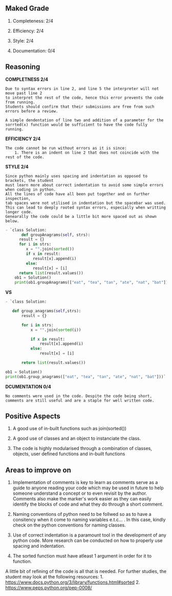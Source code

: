 ## Maked Grade
1. Completeness: 2/4

2. Efficiency: 2/4

3. Style: 2/4

4. Documentation: 0/4

## Reasoning

**COMPLETNESS 2/4**

    Due to syntax errors in line 2, and line 5 the interpreter will not move past line 2 
    to interpret the rest of the code, hence this error prevents the code from running. 
    Students should confirm that their submissions are free from such errors before a review.
   
    A simple dendentation of line two and addition of a parameter for the sorrted(x) function would be sufficient to have the code fully running.

**EFFICIENCY 2/4**

    The code cannot be run without errors as it is since:
        1. There is an indent on line 2 that does not coincide with the rest of the code.

**STYLE 2/4**

    Since python mainly uses spacing and indentation as opposed to brackets, the student 
    must learn more about correct indentation to avoid some simple errors when coding in python.
    All the lines of code have all been put together and on further inspection, 
    tab spaces were not utilised in indentation but the spacebar was used. 
    This can lead to deeply rooted syntax errors, especially when writting longer code.
    Genearally the code could be a little bit more spaced out as shown below.

```python
- `class Solution:
       def groupAnagrams(self, strs):
      result = {}
      for i in strs:
         x = "".join(sorted())
         if x in result:
            result[x].append(i)
         else:
            result[x] = [i]
      return list(result.values())
    ob1 = Solution()
    print(ob1.groupAnagrams(["eat", "tea", "tan", "ate", "nat", "bat"]))`
```

**VS**

 ```python
- `class Solution:

    def group_anagrams(self,strs):
        result = {}

        for i in strs:
            x = "".join(sorted(i))

            if x in result:
                result[x].append(i)
            else:
                result[x] = [i]

        return list(result.values())

ob1 = Solution()
print(ob1.group_anagrams(["eat", "tea", "tan", "ate", "nat", "bat"]))`
```

**DCUMENTATION 0/4**

    No comments were used in the code. Despite the code being short, 
    comments are still useful and are a staple for well written code.

## Positive Aspects
1. A good use of in-built functions such as join(sorted())

2. A good use of classes and an object to instanciate the class.

3. The code is highly modularised through a combination of classes, objects, user defined functions and in-built functions


## Areas to improve on
1. Implementation of comments is key to learn as comments serve as a guide to anyone reading your code which may be used in future to help someone understand a concept or to even revisit by the author. Comments also make the marker's work easier as they can easily identify the blocks of code and what they do through a short comment.

2. Naming conventions of python need to be follwed so as to have a consitency when it come to naming variables e.t.c... . In this case, kindly check on the python conventions for naming classes.

3. Use of correct indentation is a paramount tool in the development of any python code. More research can be conducted on how to properly use spacing and indentation.

4. The sorted function must have atleast 1 argument in order for it to function.

A little bit of refining of the code is all that is needed. For further studies, the student may look at the following resources:
    1. https://www.docs.python.org/3/library/functions.html#sorted
    2. https://www.peps.python.org/pep-0008/

